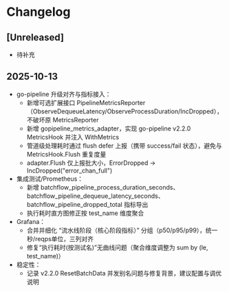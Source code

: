 # Changelog

## [Unreleased]
- 待补充

## 2025-10-13
- go-pipeline 升级对齐与指标接入：
  - 新增可选扩展接口 PipelineMetricsReporter（ObserveDequeueLatency/ObserveProcessDuration/IncDropped），不破坏原 MetricsReporter
  - 新增 gopipeline_metrics_adapter，实现 go-pipeline v2.2.0 MetricsHook 并注入 WithMetrics
  - 管道级处理耗时通过 flush defer 上报（携带 success/fail 状态），避免与 MetricsHook.Flush 重复度量
  - adapter.Flush 仅上报批大小，ErrorDropped → IncDropped("error_chan_full")
- 集成测试/Prometheus：
  - 新增 batchflow_pipeline_process_duration_seconds、batchflow_pipeline_dequeue_latency_seconds、batchflow_pipeline_dropped_total 指标导出
  - 执行耗时直方图修正按 test_name 维度聚合
- Grafana：
  - 合并并细化 “流水线阶段（核心阶段指标）” 分组（p50/p95/p99），统一秒/reqps单位，三列对齐
  - 修复“执行耗时(按测试名)”无曲线问题（聚合维度调整为 sum by (le, test_name)）
- 稳定性：
  - 记录 v2.2.0 ResetBatchData 并发别名问题与修复背景，建议配置与调优说明